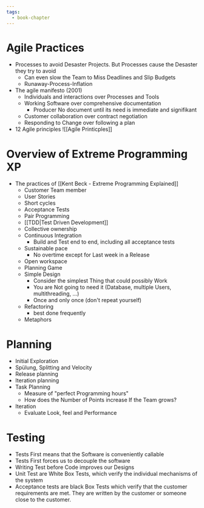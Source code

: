 ```yaml
---
tags:
  - book-chapter
---
```

# Agile Practices

- Processes to avoid Desaster Projects. But Processes cause the Desaster they try to avoid
    - Can even slow the Team to Miss Deadlines and Slip Budgets
    - Runaway-Process-Inflation
- The agile manifesto (2001)
    - Individuals and interactions over Processes and Tools
    - Working Software over comprehensive documentation
        - Producer No document until its need is immediate and signifikant
    - Customer collaboration over contract negotiation
    - Responding to Change over following a plan
- 12 Agile principles 
![[Agile Printicples]]

# Overview of Extreme Programming XP

- The practices of [[Kent Beck - Extreme Programming Explained]]
    - Customer Team member
    - User Stories
    - Short cycles
    - Acceptance Tests
    - Pair Programming
    - [[TDD|Test Driven Development]]
    - Collective ownership
    - Continuous Integration
        - Build and Test end to end, including all acceptance tests
    - Sustainable pace
        - No overtime except for Last week in a Release
    - Open workspace
    - Planning Game
    - Simple Design
        - Consider the simplest Thing that could possibly Work
        - You are Not going to need it (Database, multiple Users, multithreading, …)
        - Once and only once (don't repeat yourself)
    - Refactoring
        - best done frequently
    - Metaphors

# Planning

- Initial Exploration
- Spülung, Splitting and Velocity
- Release planning
- Iteration planning
- Task Planning
    - Measure of "perfect Programming hours"
    - How does the Number of Points increase If the Team grows?
- Iteration
    - Evaluate Look, feel and Performance

# Testing

- Tests First means that the Software is conveniently callable
- Tests First forces us to decouple the software
- Writing Test before Code improves our Designs
- Unit Test are White Box Tests, which verify the individual mechanisms of the system
- Acceptance tests are black Box Tests which verify that the customer requirements are met. They are written by the customer or someone close to the customer.
